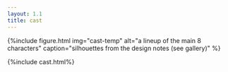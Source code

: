 ```yaml
---
layout: 1.1
title: cast
---
```

{%include figure.html
	img="cast-temp"
	alt="a lineup of the main 8 characters"
	caption="silhouettes from the design notes (see gallery)"
%}<!--link will not cooperate, can't use includes inside includes-->

{%include cast.html%}